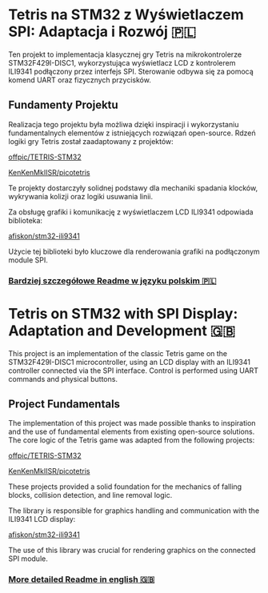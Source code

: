 # Tetris na STM32 z Wyświetlaczem SPI: Adaptacja i Rozwój 🇵🇱
Ten projekt to implementacja klasycznej gry Tetris na mikrokontrolerze STM32F429I-DISC1, wykorzystująca wyświetlacz LCD z kontrolerem ILI9341 podłączony przez interfejs SPI. 
Sterowanie odbywa się za pomocą komend UART oraz fizycznych przycisków.
## Fundamenty Projektu  
Realizacja tego projektu była możliwa dzięki inspiracji i wykorzystaniu fundamentalnych elementów z istniejących rozwiązań open-source. Rdzeń logiki gry Tetris został zaadaptowany z projektów:

[offpic/TETRIS-STM32 ](https://github.com/offpic/TETRIS-STM32-TFT-ILI9341-SPI-STM32F401)

[KenKenMkIISR/picotetris](https://github.com/KenKenMkIISR/picotetris)

Te projekty dostarczyły solidnej podstawy dla mechaniki spadania klocków, wykrywania kolizji oraz logiki usuwania linii.

Za obsługę grafiki i komunikację z wyświetlaczem LCD ILI9341 odpowiada biblioteka:

[afiskon/stm32-ili9341](https://github.com/afiskon/stm32-ili9341)

Użycie tej biblioteki było kluczowe dla renderowania grafiki na podłączonym module SPI.

### [Bardziej szczegółowe Readme w języku polskim 🇵🇱](https://github.com/Bohenek/STM32F429I-DISK1-TETRIS/blob/main/README_PL.md)

# Tetris on STM32 with SPI Display: Adaptation and Development 🇬🇧
This project is an implementation of the classic Tetris game on the STM32F429I-DISC1 microcontroller, using an LCD display with an ILI9341 controller connected via the SPI interface. 
Control is performed using UART commands and physical buttons.
## Project Fundamentals
The implementation of this project was made possible thanks to inspiration and the use of fundamental elements from existing open-source solutions. The core logic of the Tetris game was adapted from the following projects:

[offpic/TETRIS-STM32 ](https://github.com/offpic/TETRIS-STM32-TFT-ILI9341-SPI-STM32F401)

[KenKenMkIISR/picotetris](https://github.com/KenKenMkIISR/picotetris)

These projects provided a solid foundation for the mechanics of falling blocks, collision detection, and line removal logic.

The library is responsible for graphics handling and communication with the ILI9341 LCD display:

[afiskon/stm32-ili9341](https://github.com/afiskon/stm32-ili9341)

The use of this library was crucial for rendering graphics on the connected SPI module.

### [More detailed Readme in english 🇬🇧](https://github.com/Bohenek/STM32F429I-DISK1-TETRIS/blob/main/README_EN.md)
